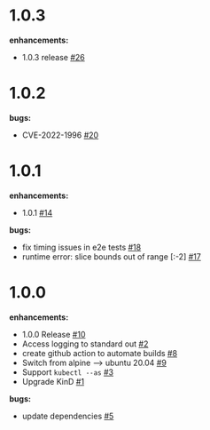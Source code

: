 # 1.0.3

**enhancements:**
 - 1.0.3 release [\#26](https://github.com/TremoloSecurity/kube-oidc-proxy/issues/26)

# 1.0.2

**bugs:**
 - CVE-2022-1996 [\#20](https://github.com/TremoloSecurity/kube-oidc-proxy/issues/20)

# 1.0.1

**enhancements:**
 - 1.0.1 [\#14](https://github.com/TremoloSecurity/kube-oidc-proxy/issues/14)

**bugs:**
 - fix timing issues in e2e tests [\#18](https://github.com/TremoloSecurity/kube-oidc-proxy/issues/18)
 - runtime error: slice bounds out of range [:-2] [\#17](https://github.com/TremoloSecurity/kube-oidc-proxy/issues/17)
 
# 1.0.0

**enhancements:**
 - 1.0.0 Release [\#10](https://github.com/TremoloSecurity/kube-oidc-proxy/issues/10)
 - Access logging to standard out [\#2](https://github.com/TremoloSecurity/kube-oidc-proxy/issues/2)
 - create github action to automate builds [\#8](https://github.com/TremoloSecurity/kube-oidc-proxy/issues/8)
 - Switch from alpine --> ubuntu 20.04 [\#9](https://github.com/TremoloSecurity/kube-oidc-proxy/issues/9)
 - Support `kubectl --as` [\#3](https://github.com/TremoloSecurity/kube-oidc-proxy/issues/3)
 - Upgrade KinD [\#1](https://github.com/TremoloSecurity/kube-oidc-proxy/issues/1)

**bugs:**
 - update dependencies [\#5](https://github.com/TremoloSecurity/kube-oidc-proxy/issues/5)

